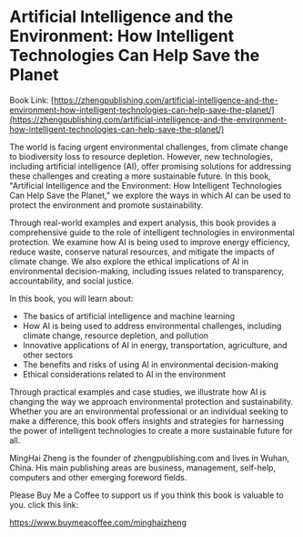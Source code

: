 # Artificial Intelligence and the Environment: How Intelligent Technologies Can Help Save the Planet

Book Link: [https://zhengpublishing.com/artificial-intelligence-and-the-environment-how-intelligent-technologies-can-help-save-the-planet/](https://zhengpublishing.com/artificial-intelligence-and-the-environment-how-intelligent-technologies-can-help-save-the-planet/)

The world is facing urgent environmental challenges, from climate change to biodiversity loss to resource depletion. However, new technologies, including artificial intelligence (AI), offer promising solutions for addressing these challenges and creating a more sustainable future. In this book, "Artificial Intelligence and the Environment: How Intelligent Technologies Can Help Save the Planet," we explore the ways in which AI can be used to protect the environment and promote sustainability.

Through real-world examples and expert analysis, this book provides a comprehensive guide to the role of intelligent technologies in environmental protection. We examine how AI is being used to improve energy efficiency, reduce waste, conserve natural resources, and mitigate the impacts of climate change. We also explore the ethical implications of AI in environmental decision-making, including issues related to transparency, accountability, and social justice.

In this book, you will learn about:

* The basics of artificial intelligence and machine learning
* How AI is being used to address environmental challenges, including climate change, resource depletion, and pollution
* Innovative applications of AI in energy, transportation, agriculture, and other sectors
* The benefits and risks of using AI in environmental decision-making
* Ethical considerations related to AI in the environment

Through practical examples and case studies, we illustrate how AI is changing the way we approach environmental protection and sustainability. Whether you are an environmental professional or an individual seeking to make a difference, this book offers insights and strategies for harnessing the power of intelligent technologies to create a more sustainable future for all.

MingHai Zheng is the founder of zhengpublishing.com and lives in Wuhan, China. His main publishing areas are business, management, self-help, computers and other emerging foreword fields.

Please Buy Me a Coffee to support us if you think this book is valuable to you. click this link:

https://www.buymeacoffee.com/minghaizheng
